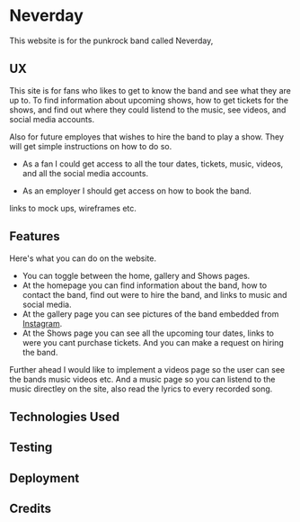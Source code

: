 # Neverday

This website is for the punkrock band called Neverday, 

## UX

This site is for fans who likes to get to know the band and see what they are up to. To find information about upcoming shows, how to get tickets for the shows, and find out where they could listend to the music, see videos, and social media accounts.
 
Also for future employes that wishes to hire the band to play a show. They will get simple instructions on how to do so.

* As a fan I could get access to all the tour dates, tickets, music, videos, and all the social media accounts.

* As an employer I should get access on how to book the band. 

links to mock ups, wireframes etc.


## Features

Here's what you can do on the website.

* You can toggle between the home, gallery and Shows pages.
* At the homepage you can find information about the band, how to contact the band, find out were to hire the band, and links to music and social media.
* At the gallery page you can see pictures of the band embedded from [Instagram](https://instagram.com/neverdayofficial?igshid=js84a4ahj2fy).
* At the Shows page you can see all the upcoming tour dates, links to were you cant purchase tickets. And you can make a request on hiring the band.

Further ahead I would like to implement a videos page so the user can see the bands music videos etc. 
And a music page so you can listend to the music directley on the site, also read the lyrics to every recorded song. 

## Technologies Used

## Testing

## Deployment

## Credits